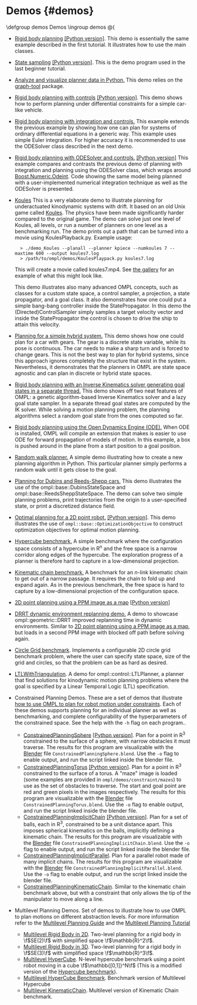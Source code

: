 # Demos {#demos}

\defgroup demos Demos
\ingroup demos
@{

- [Rigid body planning](RigidBodyPlanning_8cpp_source.html) [[Python version]](RigidBodyPlanning_8py_source.html). This demo is essentially the same example described in the first tutorial. It illustrates how to use the main classes.
- [State sampling](StateSampling_8cpp_source.html) [[Python version]](StateSampling_8py_source.html). This is the demo program used in the last beginner tutorial.
- [Analyze and visualize planner data in Python.](PlannerData_8py_source.html) This demo relies on the [graph-tool](https://graph-tool.skewed.de) package.
- [Rigid body planning with controls](RigidBodyPlanningWithControls_8cpp_source.html) [[Python version]](RigidBodyPlanningWithControls_8py_source.html). This demo shows how to perform planning under differential constraints for a simple car-like vehicle.
- [Rigid body planning with integration and controls.](RigidBodyPlanningWithIntegrationAndControls_8cpp_source.html) This example extends the previous example by showing how one can plan for systems of ordinary differential equations in a generic way. This example uses simple Euler integration. For higher accuracy it is recommended to use the ODESolver class described in the next demo.
- [Rigid body planning with ODESolver and controls.](RigidBodyPlanningWithODESolverAndControls_8cpp_source.html)  [[Python version]](RigidBodyPlanningWithODESolverAndControls_8py_source.html) This example compares and contrasts the previous demo of planning with integration and planning using the ODESolver class, which wraps around [Boost.Numeric.Odeint](https://www.boost.org/libs/numeric/odeint).  Code showing the same model being planned with a user-implemented numerical integration technique as well as the ODESolver is presented.
- [Koules](Koules_8cpp_source.html) This is a very elaborate demo to illustrate planning for underactuated kinodynamic systems with drift. It based on an old Unix game called [Koules](http://www.ucw.cz/~hubicka/koules/English/). The physics have been made significantly harder compared to the original game. The demo can solve just one level of Koules, all levels, or run a number of planners on one level as a benchmarking run. The demo prints out a path that can be turned into a movie using KoulesPlayback.py. Example usage:

        > ./demo_Koules --planall --planner kpiece --numkoules 7 --maxtime 600 --output koules7.log
        > /path/to/ompl/demos/KoulesPlaypack.py koules7.log

  This will create a movie called koules7.mp4. See [the gallery](gallery.html) for an example of what this might look like.

  This demo illustrates also many advanced OMPL concepts, such as classes for a custom state space, a control sampler, a projection, a state propagator, and a goal class. It also demonstrates how one could put a simple bang-bang controller inside the StatePropagator. In this demo the (Directed)ControlSampler simply samples a target velocity vector and inside the StatePropagator the control is chosen to drive the ship to attain this velocity.
- [Planning for a simple hybrid system.](HybridSystemPlanning_8cpp_source.html) This demo shows how one could plan for a car with gears. The gear is a discrete state variable, while its pose is continuous. The car needs to make a sharp turn and is forced to change gears. This is not the best way to plan for hybrid systems, since this approach ignores completely the structure that exist in the system. Nevertheless, it demonstrates that the planners in OMPL are state space agnostic and can plan in discrete or hybrid state spaces.
- [Rigid body planning with an Inverse Kinematics solver generating goal states in a separate thread.](RigidBodyPlanningWithIK_8cpp_source.html) This demo shows off two neat features of OMPL: a genetic algorithm-based Inverse Kinematics solver and a lazy goal state sampler. In a separate thread goal states are computed by the IK solver. While solving a motion planning problem, the planning algorithms select a random goal state from the ones computed so far.
- [Rigid body planning using the Open Dynamics Engine (ODE).](OpenDERigidBodyPlanning_8cpp_source.html) When ODE is installed, OMPL will compile an extension that makes is easier to use ODE for forward propagation of models of motion. In this example, a box is pushed around in the plane from a start position to a goal position.
- [Random walk planner.](RandomWalkPlanner_8py_source.html) A simple demo illustrating how to create a new planning algorithm in Python. This particular planner simply performs a random walk until it gets close to the goal.
- [Planning for Dubins and Reeds-Shepp cars.](GeometricCarPlanning_8cpp_source.html) This demo illustrates the use of the ompl::base::DubinsStateSpace and ompl::base::ReedsSheppStateSpace. The demo can solve two simple planning problems, print trajectories from the origin to a user-specified state, or print a discretized distance field.
- [Optimal planning for a 2D point robot.](OptimalPlanning_8cpp_source.html) [[Python version]](OptimalPlanning_8py_source.html). This demo illustrates the use of `ompl::base::OptimizationObjective` to construct optimization objectives for optimal motion planning.
- [Hypercube benchmark.](HypercubeBenchmark_8cpp_source.html) A simple benchmark where the configuration space consists of a hypercube in R<sup>n</sup> and the free space is a narrow corridor along edges of the hypercube. The exploration progress of a planner is therefore hard to capture in a low-dimensional projection.
- [Kinematic chain benchmark.](KinematicChainBenchmark_8cpp_source.html) A benchmark for an _n_-link kinematic chain to get out of a narrow passage. It requires the chain to fold up and expand again. As in the previous benchmark, the free space is hard to capture by a low-dimensional projection of the configuration space.
- [2D point planning using a PPM image as a map](Point2DPlanning_8cpp_source.html) [[Python version](Point2DPlanning_8py_source.html)]
- [DRRT dynamic environment replanning demo.](Point2DPlanningDynamic_8cpp_source.html) A demo to showcase ompl::geometric::DRRT improved replanning time in dynamic environments. Similar to [2D point planning using a PPM image as a map](Point2DPlanning_8cpp_source.html), but loads in a second PPM image with blocked off path before solving again.
- [Circle Grid benchmark](CForestCircleGridBenchmark_8cpp_source.html). Implements a configurable 2D circle grid benchmark problem, where the user can specify state space, size of the grid and circles, so that the problem can be as hard as desired.
- [LTLWithTriangulation](LTLWithTriangulation_8cpp_source.html). A demo for ompl::control::LTLPlanner, a planner that find solutions for kinodynamic motion planning problems where the goal is specified by a Linear Temporal Logic (LTL) specification.
- Constrained Planning Demos. These are a set of demos that illustrate [how to use OMPL to plan for robot motion under constraints](constrainedPlanning.html). Each of these demos supports planning for an individual planner as well as benchmarking, and complete configurability of the hyperparameters of the constrained space. See the help with the `-h` flag on each program..
  - [ConstrainedPlanningSphere](ConstrainedPlanningSphere_8cpp_source.html) [[Python version]](ConstrainedPlanningSphere_8py_source.html). Plan for a point in R<sup>3</sup> constrained to the surface of a sphere, with narrow obstacles it must traverse. The results for this program are visualizable with the [Blender](https://www.blender.org/) file `ConstrainedPlanningSphere.blend`. Use the `-o` flag to enable output, and run the script linked inside the blender file.
  - [ConstrainedPlanningTorus](ConstrainedPlanningTorus_8cpp_source.html) [[Python version]](ConstrainedPlanningTorus_8py_source.html). Plan for a point in R<sup>3</sup> constrained to the surface of a torus. A "maze" image is loaded (some examples are provided in `ompl/demos/constraint/mazes`) to use as the set of obstacles to traverse. The start and goal point are red and green pixels in the images respectively. The results for this program are visualizable with the [Blender](https://www.blender.org/) file `ConstrainedPlanningTorus.blend`. Use the `-o` flag to enable output, and run the script linked inside the blender file.
  - [ConstrainedPlanningImplicitChain](ConstrainedPlanningImplicitChain_8cpp_source.html) [[Python version]](ConstrainedPlanningImplicitChain_8py_source.html). Plan for a set of balls, each in R<sup>3</sup>, constrained to be a unit distance apart. This imposes spherical kinematics on the balls, implicitly defining a kinematic chain. The results for this program are visualizable with the [Blender](https://www.blender.org/) file `ConstrainedPlanningImplicitChain.blend`. Use the `-o` flag to enable output, and run the script linked inside the blender file.
  - [ConstrainedPlanningImplicitParallel](ConstrainedPlanningImplicitParallel_8cpp_source.html). Plan for a parallel robot made of many implicit chains. The results for this program are visualizable with the [Blender](https://www.blender.org/) file `ConstrainedPlanningImplicitParallel.blend`. Use the `-o` flag to enable output, and run the script linked inside the blender file.
  - [ConstrainedPlanningKinematicChain](ConstrainedPlanningKinematicChain_8cpp_source.html). Similar to the kinematic chain benchmark above, but with a constraint that only allows the tip of the manipulator to move along a line.
- Multilevel Planning Demos. Set of demos to illustrate how to use OMPL to plan motions on different abstraction levels. For more information refer to the [Multilevel Planning Guide](multiLevelPlanning.html) and the [Multilevel Planning Tutorial](multiLevelPlanningTutorial.html)
  - [Multilevel Rigid Body in 2D](MultiLevelPlanningRigidBody2D_8cpp_source.html). Two-level planning for a rigid body in \f$SE(2)\f$ with simplified space \f$\mathbb{R}^2\f$.
  - [Multilevel Rigid Body in 3D](MultiLevelPlanningRigidBody3D_8cpp_source.html). Two-level planning for a rigid body in \f$SE(3)\f$ with simplified space \f$\mathbb{R}^3\f$.
  - [Multilevel HyperCube](MultiLevelPlanningHyperCube_8cpp_source.html). N-level hypercube benchmark using a point robot moving in a cube \f$\mathbb{[0,1]}^N\f$ (This is a modified version of the [Hypercube benchmark](HypercubeBenchmark_8cpp_source.html)).
  - [Multilevel HyperCube Benchmark](MultiLevelPlanningHyperCubeBenchmark_8cpp_source.html). Benchmark version of Multilevel Hypercube 
  - [Multilevel KinematicChain](MultiLevelPlanningKinematicChain_8cpp_source.html). Multilevel version of Kinematic Chain benchmark.
